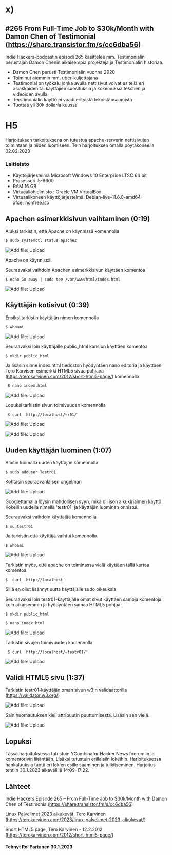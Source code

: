 # x)

 
 
 
 
## 	#265 From Full-Time Job to $30k/Month with Damon Chen of Testimonial (https://share.transistor.fm/s/cc6dba56)

  Indie Hackers-podcastin episodi 265 käsittelee mm. Testimonialin perustajan Damon Chenin aikaisempia projekteja ja Testimonialin historiaa.
  
* Damon Chen perusti Testimonialin vuonna 2020
* Toiminut aiemmin mm. uber-kuljettajana
* Testimonial on työkalu jonka avulla nettisivut voivat esitellä eri asiakkaiden tai käyttäjien suosituksia ja kokemuksia tekstien ja videoiden avulla
* Terstimonialin käyttö ei vaadi erityistä teknistäosaamista
* Tuottaa yli 30k dollaria kuussa
 


 # H5
 Harjoituksen tarkoituksena on tutustua apache-serverin nettisivujen toimintaan ja niiden luomiseen. Tein harjoituksen omalla pöytäkoneella 02.02.2023
 

 
 
### Laitteisto
 
* Käyttöjärjestelmä	Microsoft Windows 10 Enterprise LTSC 64 bit
* Prosessori i5-6600
* RAM 16 GB
* Virtuaaliohjelmisto : Oracle VM VirtualBox
* Virtuaalikoneen käyttöjärjestelmä: Debian-live-11.6.0-amd64-xfce+nonfree.iso





## Apachen esimerkkisivun vaihtaminen (0:19)

Aluksi tarkistin, että Apache on käynnissä komennolla 

    $ sudo systemctl status apache2	
    
![Add file: Upload](/ss/aparun.PNG)
 
   Apache on käynnissä.
    
 Seuraavaksi vaihdoin Apachen esimerkkisivun käyttäen komentoa
   
    $ echo Go away | sudo tee /var/www/html/index.html
    
 ![Add file: Upload](/ss/goaway.PNG)   


## Käyttäjän kotisivut (0:39)

Ensiksi tarkistin käyttäjän nimen komennolla

    $ whoami
    
  ![Add file: Upload](/ss/whoami.PNG)  
  
  Seuraavaksi loin käyttäjälle public_html kansion käyttäen komentoa 
  
    $ mkdir public_html
    
  Ja lisäsin sinne index.html tiedoston hyödyntäen nano editoria ja käyttäen Tero Karvisen esimerkki HTML5 sivua pohjana (https://terokarvinen.com/2012/short-html5-page/) komennolla
  
     $ nano index.html
  
  ![Add file: Upload](/ss/nanopage.PNG) 
  
  Lopuksi tarkistin sivun toimivuuden komennolla
  
     $ curl 'http://localhost/~r01/'
     
  ![Add file: Upload](/ss/curltesti.PNG) 
  
  ![Add file: Upload](/ss/thundertesti.PNG) 
 

## Uuden käyttäjän luominen (1:07)
  
Aloitin luomalla uuden käyttäjän komennolla

    $ sudo adduser Testr01
 
Kohtasin seuraavanlaisen ongelman

 ![Add file: Upload](/ss/ongelma.PNG) 
 
 Googlettamalla löysin mahdollisen syyn, mikä oli ison alkukirjaimen käyttö. Kokeilin uudella nimellä 'testr01' ja käyttäjän luominen onnistui.
 
 Seuraavaksi vaihdoin käyttäjää komennolla
 
    $ su testr01
    
 Ja tarkistin että käyttäjä vaihtui komennolla
 
    $ whoami
    
  ![Add file: Upload](/ss/whoamitest.PNG)   
  
 Tarkistin myös, että apache on toiminassa vielä käyttäen tällä kertaa komentoa 
 
    $  curl 'http://localhost'
  
 Sillä en ollut lisännyt uutta käyttäjälle sudo oikeuksia
 
 Seuraavaksi loin testr01-käyttäjälle omat sivut käyttäen samoja komentoja kuin aikaisemmin ja hyödyntäen samaa HTML5 pohjaa.
 
    $ mkdir public_html
    
    $ nano index.html
    
  ![Add file: Upload](/ss/testr01page.PNG)  
  
  Tarkistin sivujen toimivuuden komennolla
  
     $ curl 'http://localhost/~testr01/'
     
  ![Add file: Upload](/ss/curltestr01.PNG)   
     

 ## Validi HTML5 sivu (1:37)
 
  Tarkistin testr01-käyttäjän oman sivun w3:n validaattorilla (https://validator.w3.org/)
 
  ![Add file: Upload](/ss/validointiw3.PNG) 
  
  Sain huomautuksen kieli attribuutin puuttumisesta. Lisäsin sen vielä.
  
  
![Add file: Upload](/ss/muutettutestr01.PNG) 



 ## Lopuksi 
 
 Tässä harjoituksessa tutustuin YCombinator Hacker News foorumiin ja komentorivin liitäntään. Lisäksi tutustuin erillaisiin lokeihin. Harjoituksessa hankaluuksia tuotti eri lokien esille saaminen ja tulkitseminen. Harjoitus tehtiin 30.1.2023 aikavälillä 14:09-17:22.
 
## Lähteet

Indie Hackers Episode 265 – From Full-Time Job to $30k/Month with Damon Chen of Testimonia (https://share.transistor.fm/s/cc6dba56)

Linux Palvelimet 2023 alkukevät, Tero Karvinen (https://terokarvinen.com/2023/linux-palvelimet-2023-alkukevat/)

Short HTML5 page, Tero Karvinen - 12.2.2012 (https://terokarvinen.com/2012/short-html5-page/)

#### Tehnyt Roi Partanen 30.1.2023
